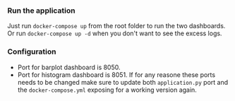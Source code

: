 ### Run the application
Just run `docker-compose up` from the root folder to run the two dashboards.  
Or run `docker-compose up -d` when you don't want to see the excess logs.  


### Configuration
- Port for barplot dashboard is 8050.
- Port for histogram dashboard is 8051.
If for any reasone these ports needs to be changed make sure to update both `application.py` port and the `docker-compose.yml` exposing for a working version again.